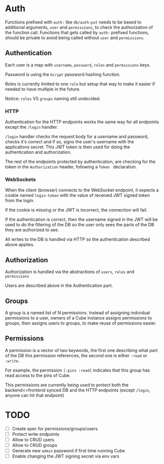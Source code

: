 # Auth

Functions prefixed with `auth:` like `db/auth:put` needs to be based to
additional arguments, `user` and `permissions`, to check the authorization of
the function call. Functions that gets called by `auth:` prefixed functions,
should be private to avoid being called without `user` and `permissions`.

## Authentication

Each user is a map with `username`, `password`, `roles` and `permissions` keys.

Password is using the `bcrypt` password hashing function.

Roles is currently limited to one `role` but setup that way to make it easier
if needed to have multiple in the future.

Notice: `roles` VS `groups` naming still undecided.

### HTTP

Authentication for the HTTP endpoints works the same way for all endpoints
except the `/login` handler.

`/login` handler checks the request body for a username and password, checks
it's correct and if so, signs the user's username with the applications secret.
This JWT token is then used for doing the authentication and authorization.

The rest of the endpoints protected by authentication, are checking for the
token in the `Authorization` header, following a `Token ` declaration.

### WebSockets

When the client (browser) connects to the WebSocket endpoint, it expects a cookie
named `login-token` with the value of received JWT signed token from the login.

If the cookie is missing or the JWT is incorrect, the connection will fail.

If the authentication is correct, then the username signed in the JWT will be
used to do the filtering of the DB so the user only sees the parts of the DB
they are authorized to see.

All writes to the DB is handled via HTTP so the authentication described above
applies.

## Authorization

Authorization is handled via the abstractions of `users`, `roles` and `permissions`

Users are described above in the Authentication part.

## Groups

A group is a named list of N permissions. Instead of assigning individual
permissions to a user, owners of a Cube instance assigns permissions to groups,
then assigns users to groups, to make reuse of permissions easier.

## Permissions

A permission is a vector of two keywords, the first one describing what part
of the DB this permission references, the second one is either `:read` or `:write`.

For example, the permission `[:pins :read]` indicates that this group has read
access to the pins of Cube.

This permissions are currently being used to protect both the backend<>frontend
synced DB and the HTTP endpoints (except `/login`, anyone can hit that endpoint)

# TODO
- [ ] Create spec for permissions/groups/users
- [ ] Protect write endpoints
- [ ] Allow to CRUD users
- [ ] Allow to CRUD groups
- [ ] Generate new `admin` password if first time running Cube
- [ ] Enable changing the JWT signing secret via env vars

